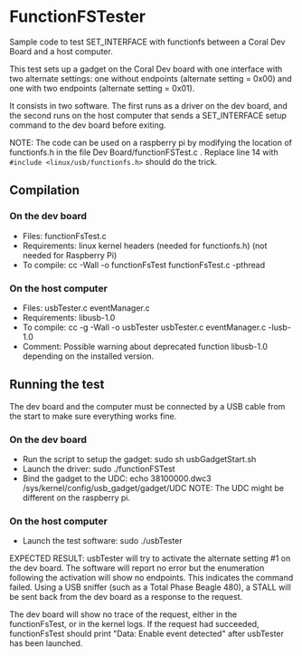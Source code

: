 # FunctionFSTester
Sample code to test SET_INTERFACE with functionfs between a Coral Dev Board and a host computer.

This test sets up a gadget on the Coral Dev board with one interface with two alternate settings: one without endpoints (alternate setting = 0x00) and one with two endpoints (alternate setting = 0x01). 

It consists in two software. The first runs as a driver on the dev board, and the second runs on the host computer that sends a SET_INTERFACE setup command to the dev board before exiting.

NOTE: The code can be used on a raspberry pi by modifying the location of functionfs.h in the file Dev Board/functionFSTest.c . Replace line 14 with `#include <linux/usb/functionfs.h>` should do the trick.

## Compilation
### On the dev board
- Files: functionFsTest.c
- Requirements: linux kernel headers  (needed for functionfs.h) (not needed for Raspberry Pi)
- To compile: cc -Wall -o functionFsTest functionFsTest.c -pthread

### On the host computer
- Files: usbTester.c eventManager.c
- Requirements: libusb-1.0
- To compile: cc -g -Wall -o usbTester usbTester.c eventManager.c -lusb-1.0
- Comment: Possible warning about deprecated function libusb-1.0 depending on the installed version.


## Running the test
The dev board and the computer must be connected by a USB cable from the start to make sure everything works fine.

### On the dev board
- Run the script to setup the gadget: sudo sh usbGadgetStart.sh
- Launch the driver: sudo ./functionFSTest
- Bind the gadget to the UDC: echo 38100000.dwc3 /sys/kernel/config/usb_gadget/gadget/UDC
NOTE: The UDC might be different on the raspberry pi.

### On the host computer
- Launch the test software: sudo ./usbTester

EXPECTED RESULT:
usbTester will try to activate the alternate setting #1 on the dev board. The software will report no error but the enumeration following the activation will show no endpoints. This indicates the command failed. Using a USB sniffer (such as a Total Phase Beagle 480), a STALL will be sent back from the dev board as a response to the request.

The dev board will show no trace of the request, either in the functionFsTest, or in the kernel logs. If the request had succeeded, functionFsTest should print "Data: Enable event detected" after usbTester has been launched.

